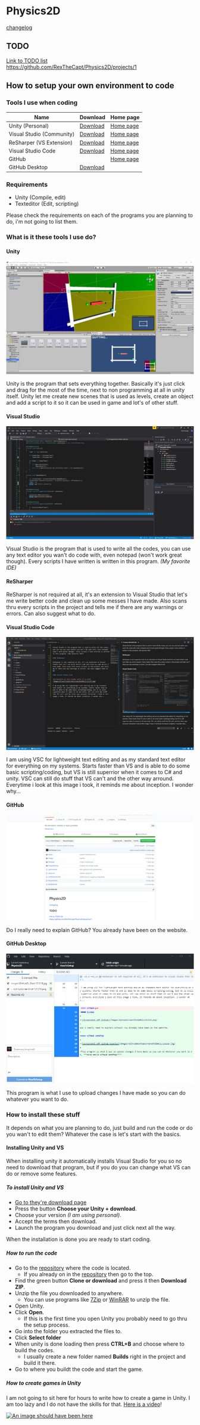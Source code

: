 # Physics2D

[changelog](CHANGELOG.MD)

## TODO

[Link to TODO list](https://github.com/RexTheCapt/Physics2D/projects/1) <br>
https://github.com/RexTheCapt/Physics2D/projects/1

## How to setup your own environment to code

### Tools I use when coding

| Name                      | Download                                                  | Home page                                        |
|---------------------------|-----------------------------------------------------------|--------------------------------------------------|
| Unity (Personal)          | [Download](https://unity3d.com/get-unity/download)        | [Home page](https://unity3d.com/)                |
| Visual Studio (Community) | [Download](https://visualstudio.microsoft.com/downloads/) | [Home page](https://visualstudio.microsoft.com/) |
| ReSharper (VS Extension)  | [Download](https://www.jetbrains.com/resharper/download/) | [Home page](https://www.jetbrains.com/resharper/)|
| Visual Studio Code        | [Download](https://code.visualstudio.com/download)        | [Home page](https://code.visualstudio.com/)      |
| GitHub                    |                                                           | [Home page](https://github.com/)                 |
| GitHub Desktop            | [Download](https://desktop.github.com/)                   |                                                  |

### Requirements
- Unity (Compile, edit)
- Texteditor (Edit, scripting)

Please check the requirements on each of the programs you are planning to do, i'm not going to list them.

### What is it these tools I use do?
#### Unity

![Screenshot on a WIP Unity project](Images/UnityScreenShot&#32;121218.jpg)

Unity is the program that sets everything together. Basically it's just click and drag for the most of the time, next to non programming at all in unity itself. Unity let me create new scenes that is used as levels, create an object and add a script to it so it can be used in game and lot's of other stuff.

#### Visual Studio

![Screenshot on a WIP code](Images/VisualStudioScreenShot&#32;121218.jpg)

Visual Studio is the program that is used to write all the codes, you can use any text editor you wan't do code with, even notepad (won't work great though). Every scripts I have written is written in this program. *(My favorite IDE)*

#### ReSharper

ReSharper is not required at all, it's an extension to Visual Studio that let's me write better code and clean up some messes I have made. Also scans thru every scripts in the project and tells me if there are any warnings or errors. Can also suggest what to do.

#### Visual Studio Code

![Screenshot on this README while it is WIP](Images/VisualStudioCodeScreenShot&#32;121218.jpg)

I am using VSC for lightweight text editing and as my standard text editor for everything on my systems. Starts faster than VS and is able to do some basic scripting/coding, but VS is still superrior when it comes to C# and unity. VSC can still do stuff that VS can't and the other way arround. Everytime i look at this image i took, it reminds me about inception. I wonder why...

#### GitHub

![Screenshot off GitHub](Images/GitHubScreenShot&#32;121218.png)

Do I really need to explain GitHub? You already have been on the website.

#### GitHub Desktop

![Screenshot off GitHub Desktop](Images/GitHubDesktopScreenShot&#32;121218.jpg)

This program is what I use to upload changes I have made so you can do whatever you want to do.
### How to install these stuff

It depends on what you are planning to do, just build and run the code or do you wan't to edit them? Whatever the case is let's start with the basics.

#### Installing Unity and VS

When installing unity it automatically installs Visual Studio for you so no need to download that program, but if you do you can change what VS can do or remove some features.

##### To install Unity and VS
- [Go to they're download page](https://unity3d.com/get-unity/download) 
- Press the button **Choose your Unity + download**.
- Choose your version *(I am using personal)*.
- Accept the terms then download.
- Launch the program you download and just click next all the way.

When the installation is done you are ready to start coding.

##### How to run the code

- Go to the [repository](https://github.com/RexTheCapt/Physics2D/tree/master) where the code is located.
  - If you already on in the [repository](https://github.com/RexTheCapt/Physics2D/tree/master) then go to the top.
- Find the green button **Clone or download** and press it then **Download ZIP**.
- Unzip the file you downloaded to anywhere.
  - You can use programs like [7Zip](https://www.7-zip.org/) or [WinRAR](https://www.rarlab.com/download.htm) to unzip the file.
- Open Unity.
- Click **Open**.
  - If this is the first time you open Unity you probably need to go thru the setup process.
- Go into the folder you extracted the files to.
- Click **Select folder**
- When unity is done loading then press **CTRL+B** and choose where to build the codes.
  - I usually create a new folder named **Builds** right in the project and build it there.
- Go to where you buildt the code and start the game.

##### How to create games in Unity

I am not going to sit here for hours to write how to create a game in Unity. I am too lazy and I do not have the skills for that. [Here is a video](https://www.youtube.com/watch?v=IlKaB1etrik)!

[![An image should have been here](https://img.youtube.com/vi/IlKaB1etrik/0.jpg)](https://www.youtube.com/watch?v=IlKaB1etrik)
